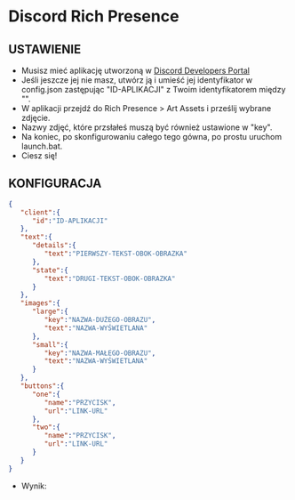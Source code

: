 # Discord Rich Presence
## USTAWIENIE
- Musisz mieć aplikację utworzoną w [Discord Developers Portal](https://discord.com/developers/applications) 
- Jeśli jeszcze jej nie masz, utwórz ją i umieść jej identyfikator w config.json zastępując "ID-APLIKACJI" z Twoim identyfikatorem między "". 
- W aplikacji przejdź do Rich Presence > Art Assets i prześlij wybrane zdjęcie.
- Nazwy zdjęć, które przsłałeś muszą być również ustawione w "key".
- Na koniec, po skonfigurowaniu całego tego gówna, po prostu uruchom launch.bat.
- Ciesz się!

## KONFIGURACJA
```json
{
   "client":{
      "id":"ID-APLIKACJI"
   },
   "text":{
      "details":{
         "text":"PIERWSZY-TEKST-OBOK-OBRAZKA"
      },
      "state":{
         "text":"DRUGI-TEKST-OBOK-OBRAZKA"
      }
   },
   "images":{
      "large":{
         "key":"NAZWA-DUŻEGO-OBRAZU",
         "text":"NAZWA-WYŚWIETLANA"
      },
      "small":{
         "key":"NAZWA-MAŁEGO-OBRAZU",
         "text":"NAZWA-WYŚWIETLANA"
      }
   },
   "buttons":{
      "one":{
         "name":"PRZYCISK",
         "url":"LINK-URL"
      },
      "two":{
         "name":"PRZYCISK",
         "url":"LINK-URL"
      }
   }
}
````
- Wynik:
